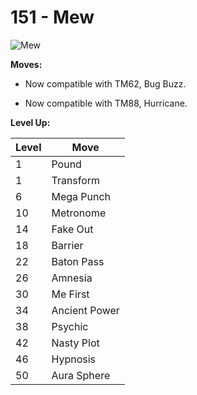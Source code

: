 # 151 - Mew
![][151]

**Moves:**

 - Now compatible with TM62, Bug Buzz.

 - Now compatible with TM88, Hurricane.

**Level Up:**

Level | Move
---   | ---
  1   | Pound
  1   | Transform
  6   | Mega Punch
 10   | Metronome
 14   | Fake Out
 18   | Barrier
 22   | Baton Pass
 26   | Amnesia
 30   | Me First
 34   | Ancient Power
 38   | Psychic
 42   | Nasty Plot
 46   | Hypnosis
 50   | Aura Sphere



[151]: https://raw.githubusercontent.com/PokeAPI/sprites/master/sprites/pokemon/151.png "Mew"
